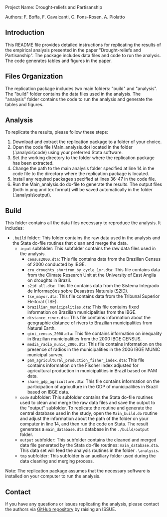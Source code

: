 Project Name: Drought-reliefs and Partisanship

Authors: F. Boffa, F. Cavalcanti, C. Fons-Rosen, A. Piolatto

## Introduction

This README file provides detailed instructions for replicating the results of the empirical analysis presented in the paper "Drought-reliefs and Partisanship". The package includes data files and code to run the analysis. The code generates tables and figures in the paper.

## Files Organization

The replication package includes two main folders: "build" and "analysis". The "build" folder contains the data files used in the analysis. The "analysis" folder contains the code to run the analysis and generate the tables and figures.

## Analysis

To replicate the results, please follow these steps:

1. Download and extract the replication package to a folder of your choice.
2. Open the code file (Main_analysis.do) located in the folder (.\analysis\code) using your preferred Stata software.
3. Set the working directory to the folder where the replication package has been extracted.
4. Change the path to the main analysis folder specified at line 14 in the code file to the directory where the replication package is located.
5. Install any required packages specified at lines 36-47 in the code file.
6. Run the Main_analysis.do do-file to generate the results. The output files (both in png and tex format) will be saved automatically in the folder (.\analysis\output).

## Build

This folder contains all the data files necessary to reproduce the analysis. It includes:

- `.build` folder: This folder contains the raw data used in the analysis and the Stata do-file routines that clean and merge the data.
  * `input` subfolder: This subfolder contains the raw data files used in the analysis.
    - `census2000.dta`: This file contains data from the Brazilian Census of 2000 conducted by IBGE.
    - `cru_droughts_shortrun_by_cycle_1yr.dta`: This file contains data from the Climate Research Unit at the University of East Anglia on droughts in Brazil.
    - `s2id_all.dta`: This file contains data from the Sistema Integrado de Informações sobre Desastres Naturais (S2ID).
    - `tse_mayor.dta`: This file contains data from the Tribunal Superior Eleitoral (TSE).
    - `brazilian_municipalities.dta`: This file contains fixed information on Brazilian municipalities from the IBGE.
    - `distance_river.dta`: This file contains information about the geographic distance of rivers to Brazilian municipalities from Natural Earth.
    - `gini_census_2000.dta`: This file contains information on inequality in Brazilian municipalities from the 2000 IBGE CENSUS.
    - `media_radio_munic_2006.dta`: This file contains information on the presence of radios in the municipalities in the 2006 IBGE MUNIC municipal survey.
    - `pam_agricultural_production_fisher_index.dta`: This file contains information on the Fischer index adjusted for agricultural production in municipalities in Brazil based on PAM data.
    - `share_gdp_agriculture.dta`: This file contains information on the participation of agriculture in the GDP of municipalities in Brazil based on IBGE data.
  * `code` subfolder: This subfolder contains the Stata do-file routines used to clean and merge the raw data files and save the output to the "output" subfolder. To replicate the routine and generate the central database used in the study, open the `Main_build.do` routine and adjust the information about the path of the folder on your computer in line 14, and then run the code on Stata. The result generates a `main_database.dta` database in the `./build/output` folder.
  * `output` subfolder: This subfolder contains the cleaned and merged data file generated by the Stata do-file routines: `main_database.dta`. This data set will feed the analysis routines in the folder `.\analysis`.
  * `tmp` subfolder: This subfolder is an auxiliary folder used during the data cleaning and merging process.

Note: The replication package assumes that the necessary software is installed on your computer to run the analysis.

## Contact

If you have any questions or issues replicating the analysis, please contact the authors via [GitHub repository](https://github.com/FranciscoCavalcanti/Drought-reliefs-and-Partisanship) by raising an ISSUE.
